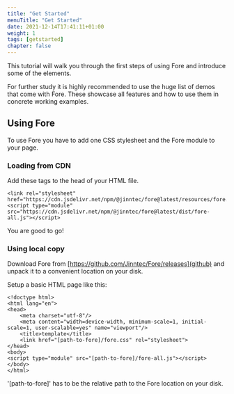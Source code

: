 ```yaml
---
title: "Get Started"
menuTitle: "Get Started"
date: 2021-12-14T17:41:11+01:00
weight: 1
tags: [getstarted]
chapter: false
---
```




This tutorial will walk you through the first steps of using Fore and introduce some
of the elements.

For further study it is highly recommended to use the huge list of demos that come with Fore.
These showcase all features and how to use them in concrete working examples.

## Using Fore

To use Fore you have to add one CSS stylesheet and the Fore module to your page.
### Loading from CDN

Add these tags to the head of your HTML file.
```
<link rel="stylesheet" href="https://cdn.jsdelivr.net/npm/@jinntec/fore@latest/resources/fore.css">
<script type="module" src="https://cdn.jsdelivr.net/npm/@jinntec/fore@latest/dist/fore-all.js"></script>
```

You are good to go!

### Using local copy

Download Fore from [https://github.com/Jinntec/Fore/releases](github) and unpack it to a convenient location on your disk.

Setup a basic HTML page like this:
```
<!doctype html>
<html lang="en">
<head>
    <meta charset="utf-8"/>
    <meta content="width=device-width, minimum-scale=1, initial-scale=1, user-scalable=yes" name="viewport"/>
    <title>template</title>
    <link href="[path-to-fore]/fore.css" rel="stylesheet">
</head>
<body>
<script type="module" src="[path-to-fore]/fore-all.js"></script>
</body>
</html>
```

'[path-to-fore]' has to be the relative path to the Fore location on your disk.


